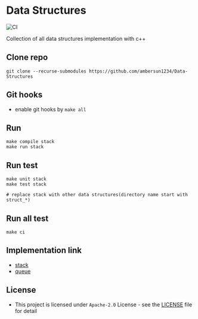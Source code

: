 # Data Structures
![CI](https://github.com/ambersun1234/Data-Structures/workflows/CI/badge.svg?branch=master)

Collection of all data structures implementation with c++

## Clone repo
```=1
git clone --recurse-submodules https://github.com/ambersun1234/Data-Structures
```
## Git hooks
+ enable git hooks by `make all`

## Run
```=1
make compile stack
make run stack
```

## Run test
```=1
make unit stack
make test stack

# replace stack with other data structures(directory name start with struct_*)
```

## Run all test
```=1
make ci
```

## Implementation link
+ [stack](./struct_stack)
+ [queue](./struct_queue)

## License
+ This project is licensed under `Apache-2.0` License - see the [LICENSE](./LICENSE) file for detail
